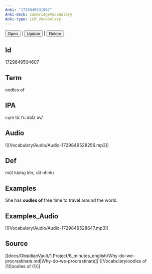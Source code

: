 ```yaml
---
Anki: "1729849531967"
Anki-deck: CambridgeVocabulary
Anki-type: LLM_Vocabulary
---
```

<button class="anki-btn-open">Open</button> | <button class="anki-btn-update">Update</button> | <button class="anki-btn-delete">Delete</button>

## Id
1729849504607
## Term
oodles of
## IPA
cụm từ /ˈuːdəlz əv/
## Audio
 ![[Vocabulary/Audio/Audio-1729849528256.mp3]]
## Def
 một lượng lớn, rất nhiều

## Examples
She has **oodles of** free time to travel around the world. 

## Examples_Audio
![[Vocabulary/Audio/Audio-1729849528647.mp3]]
## Source
 [[docs/ObsidianVault/1.Project/6_minutes_english/Why-do-we-procrastinate.md|Why-do-we-procrastinate]] [[Vocabulary/oodles of (1)|oodles of (1)]]